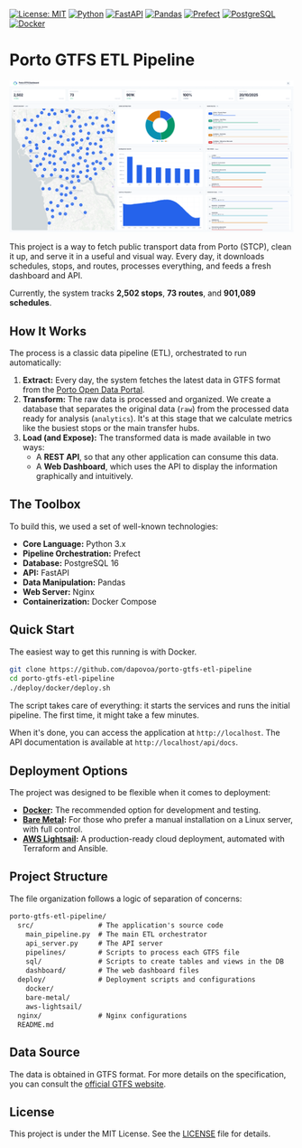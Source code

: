 [![License: MIT](https://img.shields.io/badge/License-MIT-yellow.svg)](https://opensource.org/licenses/MIT) [![Python](https://img.shields.io/badge/Python-3-3776AB?logo=python)](https://www.python.org/) [![FastAPI](https://img.shields.io/badge/FastAPI-0.109-05998b?logo=fastapi)](https://fastapi.tiangolo.com/) [![Pandas](https://img.shields.io/badge/Pandas-2-150458?logo=pandas)](https://pandas.pydata.org/) [![Prefect](https://img.shields.io/badge/Prefect-2-0052FF?logo=prefect)](https://www.prefect.io/) [![PostgreSQL](https://img.shields.io/badge/PostgreSQL-16-336791?logo=postgresql)](https://www.postgresql.org/) [![Docker](https://img.shields.io/badge/Docker-Compose-2496ED?logo=docker)](https://www.docker.com/)

# Porto GTFS ETL Pipeline

![Dashboard Screenshot](img/screenshot.png)

This project is a way to fetch public transport data from Porto (STCP), clean it up, and serve it in a useful and visual way. Every day, it downloads schedules, stops, and routes, processes everything, and feeds a fresh dashboard and API.

Currently, the system tracks **2,502 stops**, **73 routes**, and **901,089 schedules**.

## How It Works

The process is a classic data pipeline (ETL), orchestrated to run automatically:

1.  **Extract:** Every day, the system fetches the latest data in GTFS format from the [Porto Open Data Portal](https://opendata.porto.digital/).
2.  **Transform:** The raw data is processed and organized. We create a database that separates the original data (`raw`) from the processed data ready for analysis (`analytics`). It's at this stage that we calculate metrics like the busiest stops or the main transfer hubs.
3.  **Load (and Expose):** The transformed data is made available in two ways:
    *   A **REST API**, so that any other application can consume this data.
    *   A **Web Dashboard**, which uses the API to display the information graphically and intuitively.

## The Toolbox

To build this, we used a set of well-known technologies:

*   **Core Language:** Python 3.x
*   **Pipeline Orchestration:** Prefect
*   **Database:** PostgreSQL 16
*   **API:** FastAPI
*   **Data Manipulation:** Pandas
*   **Web Server:** Nginx
*   **Containerization:** Docker Compose

## Quick Start

The easiest way to get this running is with Docker.

```bash
git clone https://github.com/dapovoa/porto-gtfs-etl-pipeline
cd porto-gtfs-etl-pipeline
./deploy/docker/deploy.sh
```

The script takes care of everything: it starts the services and runs the initial pipeline. The first time, it might take a few minutes.

When it's done, you can access the application at `http://localhost`. The API documentation is available at `http://localhost/api/docs`.

## Deployment Options

The project was designed to be flexible when it comes to deployment:

*   **[Docker](deploy/docker/README.md):** The recommended option for development and testing.
*   **[Bare Metal](deploy/bare-metal/README.md):** For those who prefer a manual installation on a Linux server, with full control.
*   **[AWS Lightsail](deploy/aws-lightsail/README.md):** A production-ready cloud deployment, automated with Terraform and Ansible.

## Project Structure

The file organization follows a logic of separation of concerns:

```
porto-gtfs-etl-pipeline/
  src/                # The application's source code
    main_pipeline.py  # The main ETL orchestrator
    api_server.py     # The API server
    pipelines/        # Scripts to process each GTFS file
    sql/              # Scripts to create tables and views in the DB
    dashboard/        # The web dashboard files
  deploy/             # Deployment scripts and configurations
    docker/
    bare-metal/
    aws-lightsail/
  nginx/              # Nginx configurations
  README.md
```

## Data Source

The data is obtained in GTFS format. For more details on the specification, you can consult the [official GTFS website](https://gtfs.org/schedule/).

## License

This project is under the MIT License. See the [LICENSE](LICENSE) file for details.
